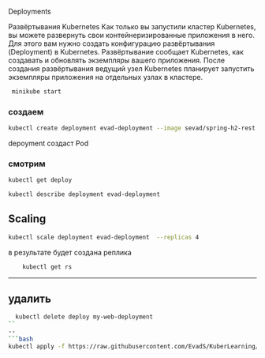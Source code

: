 Deployments

Развёртывания Kubernetes
Как только вы запустили кластер Kubernetes, вы можете развернуть свои контейнеризированные приложения в него. Для этого вам нужно создать конфигурацию развёртывания (Deployment) в Kubernetes. Развёртывание сообщает Kubernetes, как создавать и обновлять экземпляры вашего приложения. После создания развёртывания ведущий узел Kubernetes планирует запустить экземпляры приложения на отдельных узлах в кластере.

```bash 
 minikube start
```

### создаем
```bash
kubectl create deployment evad-deployment --image sevad/spring-h2-rest:v1.0.0
```
depoyment создаст Pod

### смотрим 
```bash
kubectl get deploy
```

```bash
kubectl describe deployment evad-deployment
```

## Scaling 
```bash
kubectl scale deployment evad-deployment  --replicas 4 
```
в результате будет создана реплика 
```bash
    kubectl get rs
```
---
## удалить 
```bash
  kubectl delete deploy my-web-deployment
``
--
```bash 
kubectl apply -f https://raw.githubusercontent.com/EvadS/KuberLearning/main/Step_5_deployments/deployment-1-simple.yaml
```
